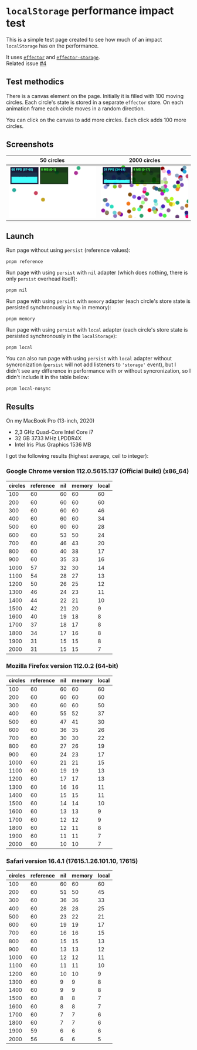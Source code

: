 # `localStorage` performance impact test

This is a simple test page created to see how much of an impact `localStorage` has on the performance.

It uses [`effector`](https://github.com/effector/effector) and [`effector-storage`](https://github.com/yumauri/effector-storage).<br>
Related issue [#4](https://github.com/yumauri/effector-storage/issues/4)

## Test methodics

There is a canvas element on the page. Initially it is filled with 100 moving circles. Each circle's state is stored in a separate `effector` store. On each animation frame each circle moves in a random direction.

You can click on the canvas to add more circles. Each click adds 100 more circles.

## Screenshots

| 50 circles                         | 2000 circles                       |
| ---------------------------------- | ---------------------------------- |
| <img src="./screenshots/fps1.png"> | <img src="./screenshots/fps2.png"> |

## Launch

Run page without using `persist` (reference values):

```
pnpm reference
```

Run page with using `persist` with `nil` adapter (which does nothing, there is only `persist` overhead itself):

```
pnpm nil
```

Run page with using `persist` with `memory` adapter (each circle's store state is persisted synchronously in `Map` in memory):

```
pnpm memory
```

Run page with using `persist` with `local` adapter (each circle's store state is persisted synchronously in the `localStorage`):

```
pnpm local
```

You can also run page with using `persist` with `local` adapter without syncronization (`persist` will not add listeners to `'storage'` event), but I didn't see any difference in performance with or without syncronization, so I didn't include it in the table below:

```
pnpm local-nosync
```

## Results

On my MacBook Pro (13-inch, 2020)

- 2,3 GHz Quad-Core Intel Core i7
- 32 GB 3733 MHz LPDDR4X
- Intel Iris Plus Graphics 1536 MB

I got the following results (highest average, ceil to integer):

### Google Chrome version 112.0.5615.137 (Official Build) (x86_64)

| circles | reference | nil | memory | local |
| ------- | --------- | --- | ------ | ----- |
| 100     | 60        | 60  | 60     | 60    |
| 200     | 60        | 60  | 60     | 60    |
| 300     | 60        | 60  | 60     | 46    |
| 400     | 60        | 60  | 60     | 34    |
| 500     | 60        | 60  | 60     | 28    |
| 600     | 60        | 53  | 50     | 24    |
| 700     | 60        | 46  | 43     | 20    |
| 800     | 60        | 40  | 38     | 17    |
| 900     | 60        | 35  | 33     | 16    |
| 1000    | 57        | 32  | 30     | 14    |
| 1100    | 54        | 28  | 27     | 13    |
| 1200    | 50        | 26  | 25     | 12    |
| 1300    | 46        | 24  | 23     | 11    |
| 1400    | 44        | 22  | 21     | 10    |
| 1500    | 42        | 21  | 20     | 9     |
| 1600    | 40        | 19  | 18     | 8     |
| 1700    | 37        | 18  | 17     | 8     |
| 1800    | 34        | 17  | 16     | 8     |
| 1900    | 31        | 15  | 15     | 8     |
| 2000    | 31        | 15  | 15     | 7     |

### Mozilla Firefox version 112.0.2 (64-bit)

| circles | reference | nil | memory | local |
| ------- | --------- | --- | ------ | ----- |
| 100     | 60        | 60  | 60     | 60    |
| 200     | 60        | 60  | 60     | 60    |
| 300     | 60        | 60  | 60     | 50    |
| 400     | 60        | 55  | 52     | 37    |
| 500     | 60        | 47  | 41     | 30    |
| 600     | 60        | 36  | 35     | 26    |
| 700     | 60        | 30  | 30     | 22    |
| 800     | 60        | 27  | 26     | 19    |
| 900     | 60        | 24  | 23     | 17    |
| 1000    | 60        | 21  | 21     | 15    |
| 1100    | 60        | 19  | 19     | 13    |
| 1200    | 60        | 17  | 17     | 13    |
| 1300    | 60        | 16  | 16     | 11    |
| 1400    | 60        | 15  | 15     | 11    |
| 1500    | 60        | 14  | 14     | 10    |
| 1600    | 60        | 13  | 13     | 9     |
| 1700    | 60        | 12  | 12     | 9     |
| 1800    | 60        | 12  | 11     | 8     |
| 1900    | 60        | 11  | 11     | 7     |
| 2000    | 60        | 10  | 10     | 7     |

### Safari version 16.4.1 (17615.1.26.101.10, 17615)

| circles | reference | nil | memory | local |
| ------- | --------- | --- | ------ | ----- |
| 100     | 60        | 60  | 60     | 60    |
| 200     | 60        | 51  | 50     | 45    |
| 300     | 60        | 36  | 36     | 33    |
| 400     | 60        | 28  | 28     | 25    |
| 500     | 60        | 23  | 22     | 21    |
| 600     | 60        | 19  | 19     | 17    |
| 700     | 60        | 16  | 16     | 15    |
| 800     | 60        | 15  | 15     | 13    |
| 900     | 60        | 13  | 13     | 12    |
| 1000    | 60        | 12  | 12     | 11    |
| 1100    | 60        | 11  | 11     | 10    |
| 1200    | 60        | 10  | 10     | 9     |
| 1300    | 60        | 9   | 9      | 8     |
| 1400    | 60        | 9   | 9      | 8     |
| 1500    | 60        | 8   | 8      | 7     |
| 1600    | 60        | 8   | 8      | 7     |
| 1700    | 60        | 7   | 7      | 6     |
| 1800    | 60        | 7   | 7      | 6     |
| 1900    | 59        | 6   | 6      | 6     |
| 2000    | 56        | 6   | 6      | 5     |
